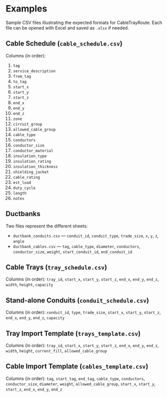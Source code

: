 # Examples

Sample CSV files illustrating the expected formats for CableTrayRoute. Each file can be opened with Excel and saved as `.xlsx` if needed.

## Cable Schedule (`cable_schedule.csv`)

Columns (in order):

1. `tag`
2. `service_description`
3. `from_tag`
4. `to_tag`
5. `start_x`
6. `start_y`
7. `start_z`
8. `end_x`
9. `end_y`
10. `end_z`
11. `zone`
12. `circuit_group`
13. `allowed_cable_group`
14. `cable_type`
15. `conductors`
16. `conductor_size`
17. `conductor_material`
18. `insulation_type`
19. `insulation_rating`
20. `insulation_thickness`
21. `shielding_jacket`
22. `cable_rating`
23. `est_load`
24. `duty_cycle`
25. `length`
26. `notes`

## Ductbanks

Two files represent the different sheets:

- `ductbank_conduits.csv` — `conduit_id`, `conduit_type`, `trade_size`, `x`, `y`, `z`, `angle`
- `ductbank_cables.csv` — `tag`, `cable_type`, `diameter`, `conductors`, `conductor_size`, `weight`, `start_conduit_id`, `end_conduit_id`

## Cable Trays (`tray_schedule.csv`)

Columns (in order): `tray_id`, `start_x`, `start_y`, `start_z`, `end_x`, `end_y`, `end_z`, `width`, `height`, `capacity`

## Stand-alone Conduits (`conduit_schedule.csv`)

Columns (in order): `conduit_id`, `type`, `trade_size`, `start_x`, `start_y`, `start_z`, `end_x`, `end_y`, `end_z`, `capacity`

## Tray Import Template (`trays_template.csv`)

Columns (in order): `tray_id`, `start_x`, `start_y`, `start_z`, `end_x`, `end_y`, `end_z`, `width`, `height`, `current_fill`, `allowed_cable_group`

## Cable Import Template (`cables_template.csv`)

Columns (in order): `tag`, `start_tag`, `end_tag`, `cable_type`, `conductors`, `conductor_size`, `diameter`, `weight`, `allowed_cable_group`, `start_x`, `start_y`, `start_z`, `end_x`, `end_y`, `end_z`

